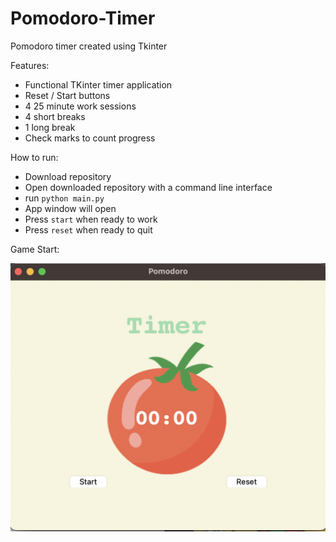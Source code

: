 # Pomodoro-Timer
 
Pomodoro timer created using Tkinter
 
Features:
- Functional TKinter timer application
- Reset / Start buttons
- 4 25 minute work sessions
- 4 short breaks
- 1 long break
- Check marks to count progress

How to run:
- Download repository
- Open downloaded repository with a command line interface
- run `python main.py`
- App window will open
- Press `start` when ready to work
- Press `reset` when ready to quit 

Game Start:

![alt text](https://github.com/J0K3Rn/Pomodoro-Timer/blob/main/screenshots/app.png?raw=true) 
